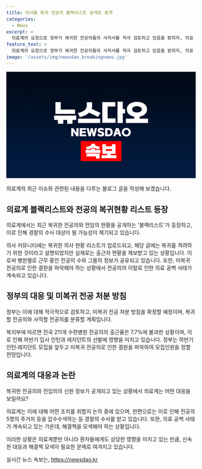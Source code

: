 ```yaml
---
title: 의사들 복귀 전공의 블랙리스트 공개로 충격
categories:
  - News
excerpt: >
  의료계의 요청으로 정부가 복귀한 전공의들의 사직서를 적극 검토하고 있음을 밝히자, 의료 커뮤니티에는 전공의와 전임의의 복귀 현황을 공개하는 블랙리스트가 등장했다. 이 리스트에는 경찰 수사 가능성을 염두에 둔 듯한 내용이 포함되어 있으며, 병원별로 근무 중인 전공의와 전임의의 정보가 공유되고 있다. 정부는 미복귀 전공의로 인한 결원을 파악한 뒤 모집 인원을 정할 계획이며, 미복귀 전공의의 처분 방침을 조만간 확정할 예정이다. 해당 리스트는 경찰의 수사 대상이 될 가능성이 있다. 
feature_text: >
  의료계의 요청으로 정부가 복귀한 전공의들의 사직서를 적극 검토하고 있음을 밝히자, 의료 커뮤니티에는 전공의와 전임의의 복귀 현황을 공개하는 블랙리스트가 등장했다. 이 리스트에는 경찰 수사 가능성을 염두에 둔 듯한 내용이 포함되어 있으며, 병원별로 근무 중인 전공의와 전임의의 정보가 공유되고 있다. 정부는 미복귀 전공의로 인한 결원을 파악한 뒤 모집 인원을 정할 계획이며, 미복귀 전공의의 처분 방침을 조만간 확정할 예정이다. 해당 리스트는 경찰의 수사 대상이 될 가능성이 있다. 
image: '/assets/img/newsdao_breakingnews.jpg'
---
```


<p><img src="/assets/img/newsdao_breakingnews.jpg" alt="ontimetimes 속보" /></p>

<p>의료계의 최근 이슈와 관련된 내용을 다루는 블로그 글을 작성해 보겠습니다.</p>

<h2 data-ke-size="size26">의료계 블랙리스트와 전공의 복귀현황 리스트 등장</h2>

<p data-ke-size="size16">의료계에서는 최근 복귀한 전공의와 전임의 현황을 공개하는 '블랙리스트'가 등장하고, 이로 인해 경찰의 수사 대상이 될 가능성이 제기되고 있습니다.</p>

<p>의사 커뮤니티에는 복귀한 의사 현황 리스트가 업로드되고, 해당 글에는 복귀를 격려하기 위한 것이라고 설명되었지만 실제로는 출근자 현황을 제보받고 있는 상황입니다. 이로써 병원별로 근무 중인 전공의 수와 그들의 정보가 공유되고 있습니다. 또한, 미복귀 전공의로 인한 결원을 파악해야 하는 상황에서 전공의의 이탈로 인한 의료 공백 사태가 계속되고 있습니다.</p>

<h2 data-ke-size="size26">정부의 대응 및 미복귀 전공 처분 방침</h2>

<p data-ke-size="size16">정부는 이에 대해 적극적으로 검토하고, 미복귀 전공 처분 방침을 확정할 예정이며, 복귀할 전공의와 사직할 전공의를 분류할 계획입니다.</p>

<p>복지부에 따르면 전국 211개 수련병원 전공의의 출근율은 7.7%에 불과한 상황이며, 이로 인해 하반기 입사 인턴과 레지던트의 선발에 영향을 미치고 있습니다. 정부는 하반기 인턴·레지던트 모집을 앞두고 미복귀 전공의로 인한 결원을 파악하여 모집인원을 정할 전망입니다.</p>

<h2 data-ke-size="size26">의료계의 대응과 논란</h2>

<p data-ke-size="size16">복귀한 전공의와 전임의의 신원 정보가 공개되고 있는 상황에서 의료계는 어떤 대응을 보일까요?</p>

<p>의료계는 이에 대해 어떤 조치를 취할지 논의 중에 있으며, 한편으로는 이로 인해 전공의 5명의 주거지 등을 압수수색하는 등 경찰의 수사를 받고 있습니다. 또한, 의료 공백 사태가 계속되고 있는 가운데, 해결책을 모색해야 하는 상황입니다.</p>

<p>이러한 상황은 의료계뿐만 아니라 환자들에게도 상당한 영향을 미치고 있는 만큼, 신속한 대응과 해결책 모색이 필요한 문제로 여겨지고 있습니다.</p>
실시간 뉴스 속보는, <a href="https://newsdao.kr" rel="dofollow">https://newsdao.kr</a>



